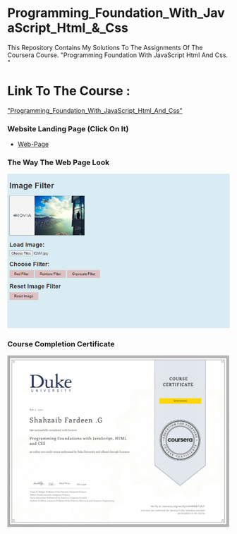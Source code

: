 # Programming_Foundation_With_JavaScript_Html_&_Css
This Repository Contains My Solutions To The Assignments Of The Coursera Course. "Programming Foundation With JavaScript Html And Css. "

# Link To The Course :

["Programming_Foundation_With_JavaScript_Html_And_Css"](https://www.coursera.org/learn/duke-programming-web)

### Website Landing Page (Click On It)
* [Web-Page](https://shahzaibfardeen.github.io/Programming_Foundation_With_JavaScript_Html_And_Css/)

### The Way The Web Page Look 

![Web_Page_Image](Src/Project.png)

### Course Completion Certificate

![Course_Completion_Certificate](Src/Certificate.jpg)

